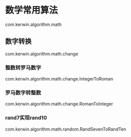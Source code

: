 # 数学常用算法
com.kerwin.algorithm.math 
## 数字转换
com.kerwin.algorithm.math.change
### 整数转罗马数字
com.kerwin.algorithm.math.change.IntegerToRoman
### 罗马数字转整数
com.kerwin.algorithm.math.change.RomanToInteger
### rand7实现rand10
com.kerwin.algorithm.math.random.RandSevenToRandTen